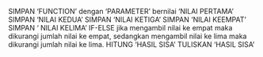 SIMPAN ‘FUNCTION’ dengan ‘PARAMETER’ bernilai ‘NILAI PERTAMA’
SIMPAN ‘NILAI  KEDUA’ 
SIMPAN ‘NILAI KETIGA’ 
SIMPAN ‘NILAI KEEMPAT’ 
SIMPAN ‘ NILAI KELIMA’ 
IF-ELSE jika mengambil nilai ke empat maka dikurangi jumlah nilai ke empat, sedangkan mengambil nilai ke lima maka dikurangi jumlah nilai ke lima.
HITUNG ‘HASIL SISA’
TULISKAN ‘HASIL SISA’
